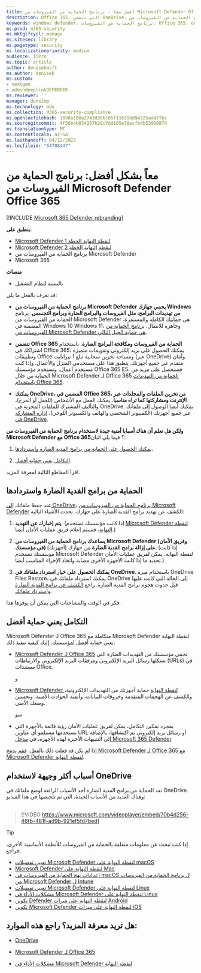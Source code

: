 ```yaml
---
title: أفضل معا - برنامج الحماية من الفيروسات من Microsoft Defender Office 365 (بما في ذلك OneDrive) - حماية أفضل من برامج الفدية الضارة والتهديدات الإلكترونية
description: Office 365، التي تتضمن OneDrive، تتقارب بشكل رائع مع برنامج الحماية من الفيروسات من Microsoft Defender. اقرأ هذه المقالة لمعرفة المزيد.
keywords: windows defender، برنامج الحماية من الفيروسات، Office 365، onedrive، الاستعادة، برامج الفدية الضارة
ms.prod: m365-security
ms.mktglfcycl: manage
ms.sitesec: library
ms.pagetype: security
ms.localizationpriority: medium
audience: ITPro
ms.topic: article
author: denisebmsft
ms.author: deniseb
ms.custom:
- nextgen
- admindeeplinkDEFENDER
ms.reviewer: ''
manager: dansimp
ms.technology: mde
ms.collection: M365-security-compliance
ms.openlocfilehash: 1690a100a2743d35bc85f116398d94325ad47fbc
ms.sourcegitcommit: 4f56b4b034267b28c7dd165e78ecfb4b5390087d
ms.translationtype: MT
ms.contentlocale: ar-SA
ms.lasthandoff: 04/12/2022
ms.locfileid: "64788447"
---
```

# <a name="better-together-microsoft-defender-antivirus-and-office-365"></a>معاً بشكل أفضل: برنامج الحماية من الفيروسات من Microsoft Defender Office 365

[!INCLUDE [Microsoft 365 Defender rebranding](../../includes/microsoft-defender.md)]


**ينطبق على:**
- [Microsoft Defender لنقطة النهاية الخطة 1](https://go.microsoft.com/fwlink/p/?linkid=2154037)
- [Microsoft Defender لنقطة النهاية الخطة 2](https://go.microsoft.com/fwlink/p/?linkid=2154037)
- برنامج الحماية من الفيروسات من Microsoft Defender
- Microsoft 365

**منصات**
- بالنسبة لنظام التشغيل

قد تعرف بالفعل ما يلي:

- **برنامج الحماية من الفيروسات من Microsoft Defender يحمي جهازك Windows من تهديدات البرامج، مثل الفيروسات والبرامج الضارة وبرامج التجسس**. برنامج الحماية من الفيروسات من Microsoft Defender هي حمايتك الكاملة والمستمرة، المضمنة في Windows 10 Windows 11، وجاهزة للانتقال. [برنامج الحماية من الفيروسات من Microsoft Defender هي حماية الجيل التالي](./microsoft-defender-antivirus-in-windows-10.md). 

- **تتضمن Office 365 الحماية من الفيروسات ومكافحة البرامج الضارة**. باستخدام اشتراكك في Office 365، يمكنك الحصول على بريد إلكتروني وتقويمات متميزة وتطبيقات Office ومساحة تخزين سحابية تبلغ 1 تيرابايت (عبر OneDrive) وأمان متقدم عبر جميع أجهزتك. ينطبق هذا على مستخدمي المنزل والأعمال. وإذا كنت مستخدم أعمال، وتستخدم مؤسستك Office 365 E5، فستحصل على مزيد من الحماية من خلال Microsoft Defender لـ Office 365 [الحماية من التهديدات باستخدام Office 365](/microsoft-365/security/office-365-security/protect-against-threats).

- **يمكنك OneDrive، المضمن في Office 365، من تخزين الملفات والمجلدات عبر الإنترنت ومشاركتها كما تراه مناسبا**. يمكنك العمل مع الأشخاص (للعمل أو المرح)، والتأليف المشترك للملفات المخزنة في OneDrive. يمكنك أيضا الوصول إلى ملفاتك عبر جميع أجهزتك (الكمبيوتر الشخصي والهاتف والكمبيوتر اللوحي). [إدارة المشاركة في OneDrive](/OneDrive/manage-sharing).

**ولكن هل تعلم أن هناك أسبابا أمنية جيدة لاستخدام برنامج الحماية من الفيروسات من Microsoft Defender مع Office 365**؟ فيما يلي اثنان:

 1. [يمكنك الحصول على الحماية من برامج الفدية الضارة واستردادها](#ransomware-protection-and-recovery).

 2. [التكامل يعني حماية أفضل](#integration-means-better-protection).

اقرأ المقاطع التالية لمعرفة المزيد.

## <a name="ransomware-protection-and-recovery"></a>الحماية من برامج الفدية الضارة واستردادها

عند حفظ ملفاتك [إلى OneDrive](/onedrive)، [برنامج الحماية من الفيروسات من Microsoft Defender](./microsoft-defender-antivirus-in-windows-10.md) الكشف عن تهديد برامج الفدية الضارة على جهازك، تحدث الأشياء التالية:

1. **يتم إخبارك عن التهديد**. (إذا كانت مؤسستك تستخدم [Microsoft Defender لنقطة النهاية](microsoft-defender-endpoint.md)، فسيتم إعلام فريق عمليات الأمان أيضا.)

2. **يساعدك برنامج الحماية من الفيروسات من Microsoft Defender (وفريق الأمان في مؤسستك) على إزالة برامج الفدية الضارة** من جهازك (أجهزتك). (إذا كانت مؤسستك تستخدم Microsoft Defender لنقطة النهاية، يمكن لفريق عمليات الأمان تحديد ما إذا كانت الأجهزة الأخرى مصابة واتخاذ الإجراء المناسب أيضا.)

3. **يمكنك الحصول على خيار استرداد ملفاتك في OneDrive**. باستخدام ميزة OneDrive Files Restore، يمكنك استرداد ملفاتك في OneDrive إلى الحالة التي كانت عليها قبل حدوث هجوم برامج الفدية الضارة. راجع [الكشف عن برامج الفدية الضارة واسترداد ملفاتك](https://support.office.com/article/0d90ec50-6bfd-40f4-acc7-b8c12c73637f).

فكر في الوقت والمشاحنات التي يمكن أن يوفرها هذا. 

## <a name="integration-means-better-protection"></a>التكامل يعني حماية أفضل

Microsoft Defender لـ Office 365 متكاملة مع Microsoft Defender لنقطة النهاية تعني حماية أفضل لمؤسستك. إليك كيفية تنفيذ ذلك:

- [Microsoft Defender لـ Office 365](/microsoft-365/security/office-365-security/office-365-atp) تحمي مؤسستك من التهديدات الضارة التي تشكلها رسائل البريد الإلكتروني ومرفقات البريد الإلكتروني والارتباطات (URLs) في مستندات Office.

    و

- [Microsoft Defender لنقطة النهاية](microsoft-defender-endpoint.md) حماية أجهزتك من التهديدات الإلكترونية، والكشف عن الهجمات المتقدمة وخروقات البيانات، وأتمتة الحوادث الأمنية، وتحسين وضعك الأمني.

    سو

- بمجرد تمكين التكامل، يمكن لفريق عمليات الأمان رؤية قائمة بالأجهزة التي يستخدمها مستلمو أي عناوين URL أو رسائل بريد إلكتروني تم اكتشافها، بالإضافة إلى التنبيهات الأخيرة لهذه الأجهزة، في <a href="https://go.microsoft.com/fwlink/p/?linkid=2077139" target="_blank">مدخل Microsoft 365 Defender</a>.

إذا لم تكن قد فعلت ذلك بالفعل، [فقم بدمج Microsoft Defender لـ Office 365 مع Microsoft Defender لنقطة النهاية](/microsoft-365/security/office-365-security/integrate-office-365-ti-with-mde).

## <a name="more-good-reasons-to-use-onedrive"></a>أسباب أكثر وجيهة لاستخدام OneDrive

تعد الحماية من برامج الفدية الضارة أحد الأسباب الرائعة لوضع ملفاتك في OneDrive. وهناك العديد من الأسباب الجيدة، التي تم تلخيصها في هذا الفيديو: <br/><br/>

> [!VIDEO https://www.microsoft.com/videoplayer/embed/70b4d256-46fb-481f-ad9b-921ef5fd7bed]

> [!TIP]
> إذا كنت تبحث عن معلومات متعلقة بالحماية من الفيروسات للأنظمة الأساسية الأخرى، فراجع:
> - [تعيين تفضيلات Microsoft Defender لنقطة النهاية على macOS](mac-preferences.md)
> - [Microsoft Defender لنقطة النهاية على Mac](microsoft-defender-endpoint-mac.md)
> - [إعدادات نهج الحماية من الفيروسات في macOS ل برنامج الحماية من الفيروسات من Microsoft Defender ل Intune](/mem/intune/protect/antivirus-microsoft-defender-settings-macos)
> - [تعيين تفضيلات Microsoft Defender لنقطة النهاية على Linux](linux-preferences.md)
> - [مشكلات الأداء في Microsoft Defender لنقطة النهاية على Linux](microsoft-defender-endpoint-linux.md)
> - [تكوين Defender لنقطة النهاية على ميزات Android](android-configure.md)
> - [تكوين Microsoft Defender لنقطة النهاية على ميزات iOS](ios-configure-features.md)

## <a name="want-to-learn-more-see-these-resources"></a>هل تريد معرفة المزيد؟ راجع هذه الموارد:

- [OneDrive](/onedrive)

- [Microsoft Defender لـ Office 365](/microsoft-365/security/office-365-security/office-365-atp)

- [مشكلات الأداء في Microsoft Defender لنقطة النهاية](microsoft-defender-endpoint.md)


